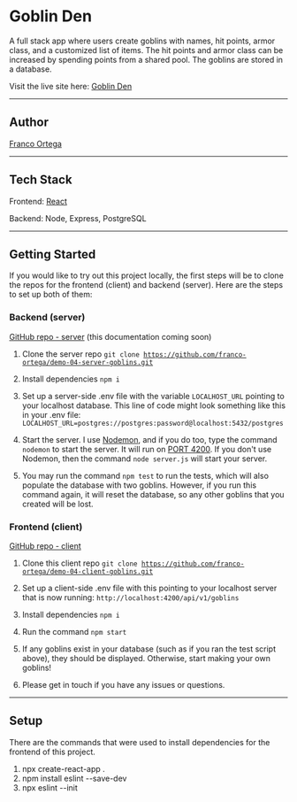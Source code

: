 # Goblin Den

A full stack app where users create goblins with names, hit points, armor class, and a customized list of items. The hit points and armor class can be increased by spending points from a shared pool. The goblins are stored in a database.

Visit the live site here: [Goblin Den](https://goblins.netlify.app/)

---

## Author

[Franco Ortega](https://github.com/franco-ortega)

---

## Tech Stack

Frontend: [React](https://reactjs.org/docs/getting-started.html)

Backend: Node, Express, PostgreSQL

---

## Getting Started

If you would like to try out this project locally, the first steps will be to clone the repos for the frontend (client) and backend (server). Here are the steps to set up both of them:

### Backend (server)

[GitHub repo - server](https://github.com/franco-ortega/demo-04-server-goblins) (this documentation coming soon)

1. Clone the server repo <code>git clone https://github.com/franco-ortega/demo-04-server-goblins.git
   </code>

1. Install dependencies <code>npm i</code>

1. Set up a server-side .env file with the variable <code>LOCALHOST_URL</code> pointing to your localhost database. This line of code might look something like this in your .env file: <code>LOCALHOST_URL=postgres://postgres:password@localhost:5432/postgres</code>

1. Start the server. I use [Nodemon](https://www.npmjs.com/package/nodemon), and if you do too, type the command <code>nodemon</code> to start the server. It will run on [PORT 4200](http://localhost:4200/api/v1/goblins). If you don't use Nodemon, then the command <code>node server.js</code> will start your server.

1. You may run the command <code>npm test</code> to run the tests, which will also populate the database with two goblins. However, if you run this command again, it will reset the database, so any other goblins that you created will be lost.

### Frontend (client)

[GitHub repo - client](https://github.com/franco-ortega/demo-04-client-goblins)

1. Clone this client repo <code>git clone https://github.com/franco-ortega/demo-04-client-goblins.git
   </code>

1. Set up a client-side .env file with this pointing to your localhost server that is now running: <code>http://localhost:4200/api/v1/goblins</code>

1. Install dependencies <code>npm i</code>

1. Run the command <code>npm start</code>

1. If any goblins exist in your database (such as if you ran the test script above), they should be displayed. Otherwise, start making your own goblins!

1. Please get in touch if you have any issues or questions.

---

## Setup

There are the commands that were used to install dependencies for the frontend of this project.

1. npx create-react-app .
1. npm install eslint --save-dev
1. npx eslint --init
